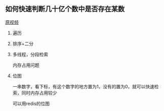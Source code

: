 ## 如何快速判断几十亿个数中是否存在某数

[原视频](https://www.bilibili.com/list/watchlater?spm_id_from=333.881.0.0&watchlater_cfg=%7B%22viewed%22%3A0,%22key%22%3A%22%22,%22asc%22%3Afalse%7D&oid=114341038791800&bvid=BV1FjdZYCE8c)

1. 遍历

2. 排序+二分

3. 多线程，分段检索

   内存占用问题

4. 位图

   一串数字，看下标，有这个数字的地方置为1，没有的置为0，就可以快速检索，同时内存占用较少

   可以用redis的位图

